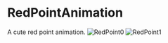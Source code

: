 # RedPointAnimation

A cute red point animation.
![RedPoint0](https://raw.githubusercontent.com/ChesterYue/RedPoint/master/ReadmePictures/RedPoint0.gif)
![RedPoint1](https://raw.githubusercontent.com/ChesterYue/RedPoint/master/ReadmePictures/RedPoint1.gif)

